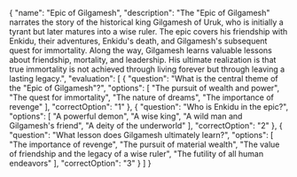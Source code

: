 {
  "name": "Epic of Gilgamesh",
  "description": "The \"Epic of Gilgamesh\" narrates the story of the historical king Gilgamesh of Uruk, who is initially a tyrant but later matures into a wise ruler. The epic covers his friendship with Enkidu, their adventures, Enkidu's death, and Gilgamesh's subsequent quest for immortality. Along the way, Gilgamesh learns valuable lessons about friendship, mortality, and leadership. His ultimate realization is that true immortality is not achieved through living forever but through leaving a lasting legacy.",
  "evaluation": [
    {
      "question": "What is the central theme of the \"Epic of Gilgamesh\"?",
      "options": [
        "The pursuit of wealth and power",
        "The quest for immortality",
        "The nature of dreams",
        "The importance of revenge"
      ],
      "correctOption": "1"
    },
    {
      "question": "Who is Enkidu in the epic?",
      "options": [
        "A powerful demon",
        "A wise king",
        "A wild man and Gilgamesh's friend",
        "A deity of the underworld"
      ],
      "correctOption": "2"
    },
    {
      "question": "What lesson does Gilgamesh ultimately learn?",
      "options": [
        "The importance of revenge",
        "The pursuit of material wealth",
        "The value of friendship and the legacy of a wise ruler",
        "The futility of all human endeavors"
      ],
      "correctOption": "3"
    }
  ]
}